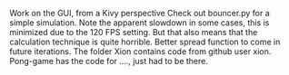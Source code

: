 Work on the GUI, from a Kivy perspective
Check out bouncer.py for a simple simulation.
Note the apparent slowdown in some cases, this is minimized due to the 120 FPS setting.
But that also means that the calculation technique is quite horrible.
Better spread function to come in future iterations.
The folder Xion contains code from github user xion.
Pong-game has the code for ...., just had to be there.